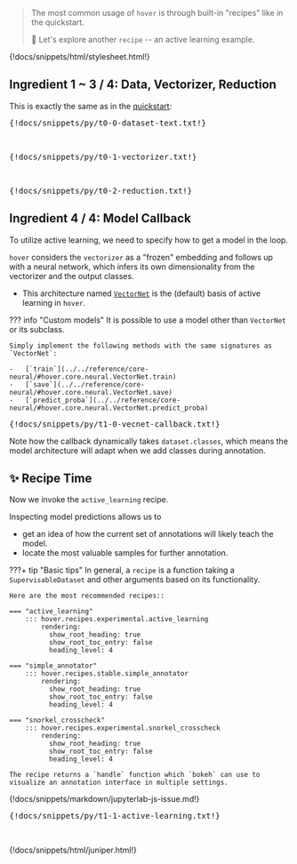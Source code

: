 > The most common usage of `hover` is through built-in "recipes" like in the quickstart.
>
> :ferris_wheel: Let's explore another `recipe` -- an active learning example.

{!docs/snippets/html/stylesheet.html!}

## **Ingredient 1 ~ 3 / 4: Data, Vectorizer, Reduction**

This is exactly the same as in the [quickstart](../t0-quickstart/):

<pre data-executable>
{!docs/snippets/py/t0-0-dataset-text.txt!}
</pre><br>

<pre data-executable>
{!docs/snippets/py/t0-1-vectorizer.txt!}
</pre><br>

<pre data-executable>
{!docs/snippets/py/t0-2-reduction.txt!}
</pre>


## **Ingredient 4 / 4: Model Callback**

To utilize active learning, we need to specify how to get a model in the loop.

`hover` considers the `vectorizer` as a "frozen" embedding and follows up with a neural network, which infers its own dimensionality from the vectorizer and the output classes.

-   This architecture named [`VectorNet`](../../reference/core-neural/#hover.core.neural.VectorNet) is the (default) basis of active learning in `hover`.

??? info "Custom models"
    It is possible to use a model other than `VectorNet` or its subclass.

    Simply implement the following methods with the same signatures as `VectorNet`:

    -   [`train`](../../reference/core-neural/#hover.core.neural.VectorNet.train)
    -   [`save`](../../reference/core-neural/#hover.core.neural.VectorNet.save)
    -   [`predict_proba`](../../reference/core-neural/#hover.core.neural.VectorNet.predict_proba)

<pre data-executable>
{!docs/snippets/py/t1-0-vecnet-callback.txt!}
</pre>

Note how the callback dynamically takes `dataset.classes`, which means the model architecture will adapt when we add classes during annotation.


## :sparkles: **Recipe Time**

Now we invoke the `active_learning` recipe.

Inspecting model predictions allows us to

-   get an idea of how the current set of annotations will likely teach the model.
-   locate the most valuable samples for further annotation.

???+ tip "Basic tips"
    In general, a `recipe` is a function taking a `SupervisableDataset` and other arguments based on its functionality.

    Here are the most recommended recipes::

    === "active_learning"
        ::: hover.recipes.experimental.active_learning
            rendering:
              show_root_heading: true
              show_root_toc_entry: false
              heading_level: 4

    === "simple_annotator"
        ::: hover.recipes.stable.simple_annotator
            rendering:
              show_root_heading: true
              show_root_toc_entry: false
              heading_level: 4

    === "snorkel_crosscheck"
        ::: hover.recipes.experimental.snorkel_crosscheck
            rendering:
              show_root_heading: true
              show_root_toc_entry: false
              heading_level: 4

    The recipe returns a `handle` function which `bokeh` can use to visualize an annotation interface in multiple settings.

{!docs/snippets/markdown/jupyterlab-js-issue.md!}

<pre data-executable>
{!docs/snippets/py/t1-1-active-learning.txt!}
</pre><br>

{!docs/snippets/html/juniper.html!}
